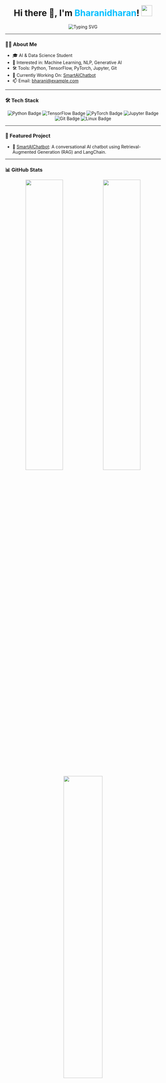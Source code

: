 <h1 align="center">
  Hi there 👋, I'm <span style="color:#00bfff">Bharanidharan</span>!
  <img src="https://media.giphy.com/media/hvRJCLFzcasrR4ia7z/giphy.gif" width="35px" />
</h1>

<p align="center">
  <img src="https://readme-typing-svg.demolab.com?font=Fira+Code&pause=1000&color=00BFFF&center=true&vCenter=true&width=440&lines=AI+%26+Data+Science+Student;ML+%7C+DL+%7C+Data+Analytics;Building+Smart+Things+With+Code" alt="Typing SVG" />
</p>

---

### 🧑‍💻 About Me
- 🎓 AI & Data Science Student  
- 🤖 Interested in: Machine Learning, NLP, Generative AI  
- 🛠️ Tools: Python, TensorFlow, PyTorch, Jupyter, Git  
- 🔭 Currently Working On: [SmartAIChatbot](https://github.com/Bharanidharan13/SmartAIChatbot)  
- 📫 Email: bharani@example.com  

---

### 🛠️ Tech Stack

<p align="center">
  <img src="https://img.shields.io/badge/Python-3776AB?style=for-the-badge&logo=python&logoColor=white" alt="Python Badge"/>
  <img src="https://img.shields.io/badge/TensorFlow-FF6F00?style=for-the-badge&logo=tensorflow&logoColor=white" alt="TensorFlow Badge"/>
  <img src="https://img.shields.io/badge/PyTorch-EE4C2C?style=for-the-badge&logo=pytorch&logoColor=white" alt="PyTorch Badge"/>
  <img src="https://img.shields.io/badge/Jupyter-F37626?style=for-the-badge&logo=jupyter&logoColor=white" alt="Jupyter Badge"/>
  <img src="https://img.shields.io/badge/Git-F05032?style=for-the-badge&logo=git&logoColor=white" alt="Git Badge"/>
  <img src="https://img.shields.io/badge/Linux-FCC624?style=for-the-badge&logo=linux&logoColor=black" alt="Linux Badge"/>
</p>

---

### 🚀 Featured Project

- 🧠 [SmartAIChatbot](https://github.com/Bharanidharan13/SmartAIChatbot): A conversational AI chatbot using Retrieval-Augmented Generation (RAG) and LangChain.

---

### 📊 GitHub Stats

<p align="center">
  <img src="https://github-readme-stats.vercel.app/api?username=Bharanidharan13&show_icons=true&theme=tokyonight" width="49%" />
  <img src="https://github-readme-streak-stats.herokuapp.com?user=Bharanidharan13&theme=tokyonight" width="49%" />
</p>

<p align="center">
  <img src="https://github-readme-stats.vercel.app/api/top-langs/?username=Bharanidharan13&layout=compact&theme=tokyonight" width="50%" />
</p>

---

### 🌐 Connect With Me

<p align="center">
  <a href="https://linkedin.com/in/your-linkedin" target="_blank">
    <img src="https://img.shields.io/badge/LinkedIn-0077B5?style=for-the-badge&logo=linkedin&logoColor=white" alt="LinkedIn Badge"/>
  </a>
  <a href="mailto:bharani@example.com" target="_blank">
    <img src="https://img.shields.io/badge/Gmail-D14836?style=for-the-badge&logo=gmail&logoColor=white" alt="Gmail Badge"/>
  </a>
</p>

---

<p align="center">
  <img src="https://media.giphy.com/media/qgQUggAC3Pfv687qPC/giphy.gif" width="300" alt="AI working" />
</p>

<p align="center">
  <i>Thanks for stopping by! Keep exploring 🚀</i>
</p>
